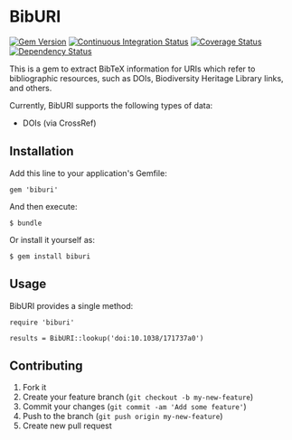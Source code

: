 # BibURI

[![Gem Version](https://badge.fury.io/rb/biburi.png)](http://badge.fury.io/rb/biburi)
[![Continuous Integration Status][1]][2]
[![Coverage Status][3]][4]
[![Dependency Status][5]][6]

This is a gem to extract BibTeX information for URIs which refer to bibliographic
resources, such as DOIs, Biodiversity Heritage Library links, and others.

Currently, BibURI supports the following types of data:

 - DOIs (via CrossRef)

## Installation

Add this line to your application's Gemfile:

    gem 'biburi'

And then execute:

    $ bundle

Or install it yourself as:

    $ gem install biburi

## Usage

BibURI provides a single method:

    require 'biburi'

    results = BibURI::lookup('doi:10.1038/171737a0')

## Contributing

1. Fork it
2. Create your feature branch (`git checkout -b my-new-feature`)
3. Commit your changes (`git commit -am 'Add some feature'`)
4. Push to the branch (`git push origin my-new-feature`)
5. Create new pull request

[1]: https://secure.travis-ci.org/gaurav/biburi.png
[2]: http://travis-ci.org/gaurav/biburi
[3]: https://coveralls.io/repos/gaurav/biburi/badge.png?branch=master
[4]: https://coveralls.io/r/gaurav/biburi?branch=master
[5]: https://gemnasium.com/gaurav/biburi.png
[6]: https://gemnasium.com/gaurav/biburi
